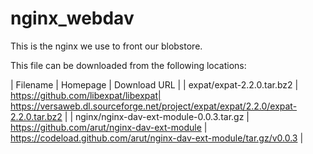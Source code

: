 nginx_webdav
============
This is the nginx we use to front our blobstore.

This file can be downloaded from the following locations:

| Filename | Homepage | Download URL |
| expat/expat-2.2.0.tar.bz2 | https://github.com/libexpat/libexpat| https://versaweb.dl.sourceforge.net/project/expat/expat/2.2.0/expat-2.2.0.tar.bz2 |
| nginx/nginx-dav-ext-module-0.0.3.tar.gz | https://github.com/arut/nginx-dav-ext-module | https://codeload.github.com/arut/nginx-dav-ext-module/tar.gz/v0.0.3 |
